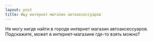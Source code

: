 ```yaml
---
layout: post 
title: Ищу интернет магазин автоаксессуаров 
--- 
```

Не могу нигде найти в городе интернет магазин автоаксессуаров. Подскажите, может в интернет-магазине где-то взять можно?